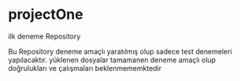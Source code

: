 # projectOne
ilk deneme Repository 

Bu Repository  deneme amaçlı yaratılmış olup sadece test denemeleri yapılacaktır. yüklenen dosyalar tamamanen deneme amaçlı olup doğrulukları ve çalışmaları beklenmememktedir
